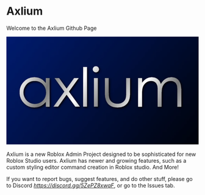 # Axlium

Welcome to the Axlium Github Page

![Logo](images/AxliumThumb.webp)

Axlium is a new Roblox Admin Project designed to be sophisticated for new Roblox Studio users.
Axlium has newer and growing features, such as a custom styling editor command creation in Roblox studio.
And More!

If you want to report bugs, suggest features, and do other stuff, please go to Discord *https://discord.gg/5ZePZ8xwqF*, or go to the Issues tab.
